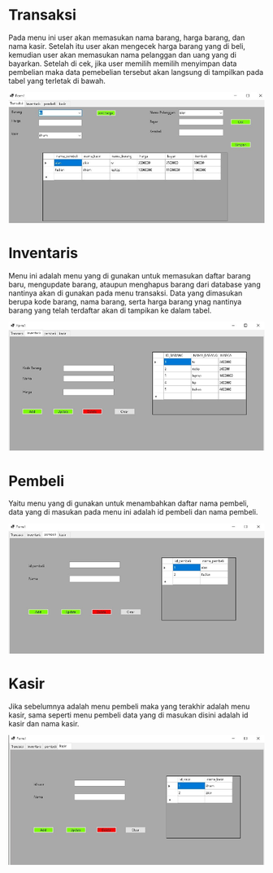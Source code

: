 # Transaksi
Pada menu ini user akan memasukan nama barang, harga barang, dan nama kasir. Setelah itu user akan mengecek harga barang yang di beli, kemudian user akan memasukan nama pelanggan dan uang yang di bayarkan. Setelah di cek, jika user memilih memilih menyimpan data pembelian maka data pemebelian tersebut akan langsung di tampilkan pada tabel yang terletak di bawah.

![My Image](menu_transaksi.jpg)

# Inventaris
Menu ini adalah menu yang di gunakan untuk memasukan daftar barang baru, mengupdate barang, ataupun menghapus barang dari database yang nantinya akan di gunakan pada menu transaksi. Data yang dimasukan berupa kode barang, nama barang, serta harga barang ynag nantinya barang yang telah terdaftar akan di tampikan ke dalam tabel.


![My Image](menu_inventaris.jpg)

# Pembeli
Yaitu menu yang di gunakan untuk menambahkan daftar nama pembeli, data yang di masukan pada menu ini adalah id pembeli dan nama pembeli.

![My Image](menu_pembeli.jpg)

# Kasir
Jika sebelumnya adalah menu pembeli maka yang terakhir adalah menu kasir, sama seperti menu pembeli data yang di masukan disini adalah id kasir dan nama kasir.

![My Image](menu_kasir.jpg)
